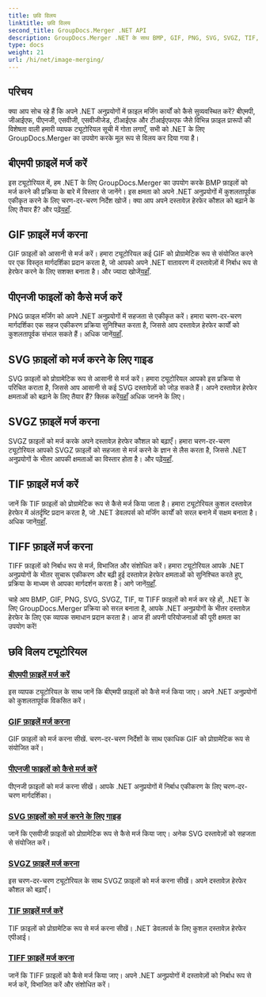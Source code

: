 ```yaml
---
title: छवि विलय
linktitle: छवि विलय
second_title: GroupDocs.Merger .NET API
description: GroupDocs.Merger .NET के साथ BMP, GIF, PNG, SVG, SVGZ, TIF, और TIFF फ़ाइलों को सहजता से मर्ज करें। अपने .NET अनुप्रयोगों में दस्तावेज़ हेरफेर को कुशलतापूर्वक एकीकृत करें।
type: docs
weight: 21
url: /hi/net/image-merging/
---
```

## परिचय

क्या आप सोच रहे हैं कि अपने .NET अनुप्रयोगों में फ़ाइल मर्जिंग कार्यों को कैसे सुव्यवस्थित करें? बीएमपी, जीआईएफ, पीएनजी, एसवीजी, एसवीजीजेड, टीआईएफ और टीआईएफएफ जैसे विभिन्न फ़ाइल प्रारूपों की विशेषता वाली हमारी व्यापक ट्यूटोरियल सूची में गोता लगाएँ, सभी को .NET के लिए GroupDocs.Merger का उपयोग करके मूल रूप से विलय कर दिया गया है।

## बीएमपी फ़ाइलें मर्ज करें

 इस ट्यूटोरियल में, हम .NET के लिए GroupDocs.Merger का उपयोग करके BMP फ़ाइलों को मर्ज करने की प्रक्रिया के बारे में विस्तार से जानेंगे। इस क्षमता को अपने .NET अनुप्रयोगों में कुशलतापूर्वक एकीकृत करने के लिए चरण-दर-चरण निर्देश खोजें। क्या आप अपने दस्तावेज़ हेरफेर कौशल को बढ़ाने के लिए तैयार हैं? और पढ़ें[यहाँ](./merge-bmp-files/).

## GIF फ़ाइलें मर्ज करना

 GIF फ़ाइलों को आसानी से मर्ज करें। हमारा ट्यूटोरियल कई GIF को प्रोग्रामेटिक रूप से संयोजित करने पर एक विस्तृत मार्गदर्शिका प्रदान करता है, जो आपको अपने .NET वातावरण में दस्तावेज़ों में निर्बाध रूप से हेरफेर करने के लिए सशक्त बनाता है। और ज्यादा खोजें[यहाँ](./merging-gif-files/).

## पीएनजी फाइलों को कैसे मर्ज करें

PNG फ़ाइल मर्जिंग को अपने .NET अनुप्रयोगों में सहजता से एकीकृत करें। हमारा चरण-दर-चरण मार्गदर्शिका एक सहज एकीकरण प्रक्रिया सुनिश्चित करता है, जिससे आप दस्तावेज़ हेरफेर कार्यों को कुशलतापूर्वक संभाल सकते हैं। अधिक जानें[यहाँ](./how-to-merge-png-files/).

## SVG फ़ाइलों को मर्ज करने के लिए गाइड

 SVG फ़ाइलों को प्रोग्रामेटिक रूप से आसानी से मर्ज करें। हमारा ट्यूटोरियल आपको इस प्रक्रिया से परिचित कराता है, जिससे आप आसानी से कई SVG दस्तावेज़ों को जोड़ सकते हैं। अपने दस्तावेज़ हेरफेर क्षमताओं को बढ़ाने के लिए तैयार हैं? क्लिक करें[यहाँ](./guide-merging-svg-files/) अधिक जानने के लिए।

## SVGZ फ़ाइलें मर्ज करना

 SVGZ फ़ाइलों को मर्ज करके अपने दस्तावेज़ हेरफेर कौशल को बढ़ाएँ। हमारा चरण-दर-चरण ट्यूटोरियल आपको SVGZ फ़ाइलों को सहजता से मर्ज करने के ज्ञान से लैस करता है, जिससे .NET अनुप्रयोगों के भीतर आपकी क्षमताओं का विस्तार होता है। और पढ़ें[यहाँ](./merging-svgz-files/).

## TIF फ़ाइलें मर्ज करें

 जानें कि TIF फ़ाइलों को प्रोग्रामेटिक रूप से कैसे मर्ज किया जाता है। हमारा ट्यूटोरियल कुशल दस्तावेज़ हेरफेर में अंतर्दृष्टि प्रदान करता है, जो .NET डेवलपर्स को मर्जिंग कार्यों को सरल बनाने में सक्षम बनाता है। अधिक जानें[यहाँ](./merge-tif-files/).

## TIFF फ़ाइलें मर्ज करना

TIFF फ़ाइलों को निर्बाध रूप से मर्ज, विभाजित और संशोधित करें। हमारा ट्यूटोरियल आपके .NET अनुप्रयोगों के भीतर सुचारू एकीकरण और बढ़ी हुई दस्तावेज़ हेरफेर क्षमताओं को सुनिश्चित करते हुए, प्रक्रिया के माध्यम से आपका मार्गदर्शन करता है। आगे जानें[यहाँ](./merging-tiff-files/).

चाहे आप BMP, GIF, PNG, SVG, SVGZ, TIF, या TIFF फ़ाइलों को मर्ज कर रहे हों, .NET के लिए GroupDocs.Merger प्रक्रिया को सरल बनाता है, आपके .NET अनुप्रयोगों के भीतर दस्तावेज़ हेरफेर के लिए एक व्यापक समाधान प्रदान करता है। आज ही अपनी परियोजनाओं की पूरी क्षमता का उपयोग करें!
## छवि विलय ट्यूटोरियल
### [बीएमपी फ़ाइलें मर्ज करें](./merge-bmp-files/)
इस व्यापक ट्यूटोरियल के साथ जानें कि बीएमपी फ़ाइलों को कैसे मर्ज किया जाए। अपने .NET अनुप्रयोगों को कुशलतापूर्वक विकसित करें।
### [GIF फ़ाइलें मर्ज करना](./merging-gif-files/)
GIF फ़ाइलों को मर्ज करना सीखें. चरण-दर-चरण निर्देशों के साथ एकाधिक GIF को प्रोग्रामेटिक रूप से संयोजित करें।
### [पीएनजी फाइलों को कैसे मर्ज करें](./how-to-merge-png-files/)
पीएनजी फ़ाइलों को मर्ज करना सीखें। आपके .NET अनुप्रयोगों में निर्बाध एकीकरण के लिए चरण-दर-चरण मार्गदर्शिका।
### [SVG फ़ाइलों को मर्ज करने के लिए गाइड](./guide-merging-svg-files/)
जानें कि एसवीजी फ़ाइलों को प्रोग्रामेटिक रूप से कैसे मर्ज किया जाए। अनेक SVG दस्तावेज़ों को सहजता से संयोजित करें।
### [SVGZ फ़ाइलें मर्ज करना](./merging-svgz-files/)
इस चरण-दर-चरण ट्यूटोरियल के साथ SVGZ फ़ाइलों को मर्ज करना सीखें। अपने दस्तावेज़ हेरफेर कौशल को बढ़ाएँ।
### [TIF फ़ाइलें मर्ज करें](./merge-tif-files/)
TIF फ़ाइलों को प्रोग्रामेटिक रूप से मर्ज करना सीखें। .NET डेवलपर्स के लिए कुशल दस्तावेज़ हेरफेर एपीआई।
### [TIFF फ़ाइलें मर्ज करना](./merging-tiff-files/)
जानें कि TIFF फ़ाइलों को कैसे मर्ज किया जाए। अपने .NET अनुप्रयोगों में दस्तावेज़ों को निर्बाध रूप से मर्ज करें, विभाजित करें और संशोधित करें।